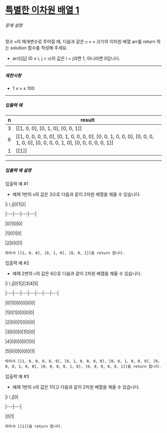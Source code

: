 # [특별한 이차원 배열 1](https://school.programmers.co.kr/learn/courses/30/lessons/181833)


###### 문제 설명


정수 `n`이 매개변수로 주어질 때, 다음과 같은 `n` × `n` 크기의 이차원 배열 arr를 return 하는 solution 함수를 작성해 주세요.


* arr\[i]\[j] (0 ≤ i, j \< `n`)의 값은 i \= j라면 1, 아니라면 0입니다.




---


##### 제한사항


* 1 ≤ `n` ≤ 100




---


##### 입출력 예




| n | result |
| --- | --- |
| 3 | \[\[1, 0, 0], \[0, 1, 0], \[0, 0, 1]] |
| 6 | \[\[1, 0, 0, 0, 0, 0], \[0, 1, 0, 0, 0, 0], \[0, 0, 1, 0, 0, 0], \[0, 0, 0, 1, 0, 0], \[0, 0, 0, 0, 1, 0], \[0, 0, 0, 0, 0, 1]] |
| 1 | \[\[1]] |




---


##### 입출력 예 설명


입출력 예 \#1


* 예제 1번의 `n`의 값은 3으로 다음과 같이 2차원 배열을 채울 수 있습니다.


\|i \\ j\|0\|1\|2\|


\|\-\-\-\|\-\-\-\|\-\-\-\|\-\-\-\|


\|0\|1\|0\|0\|


\|1\|0\|1\|0\|


\|2\|0\|0\|1\|



```
따라서 [[1, 0, 0], [0, 1, 0], [0, 0, 1]]을 return 합니다.

```

입출력 예 \#2


* 예제 2번의 `n`의 값은 6으로 다음과 같이 2차원 배열을 채울 수 있습니다.


\|i \\ j\|0\|1\|2\|3\|4\|5\|


\|\-\-\-\|\-\-\-\|\-\-\-\|\-\-\-\|\-\-\-\|\-\-\-\|\-\-\-\|


\|0\|1\|0\|0\|0\|0\|0\|


\|1\|0\|1\|0\|0\|0\|0\|


\|2\|0\|0\|1\|0\|0\|0\|


\|3\|0\|0\|0\|1\|0\|0\|


\|4\|0\|0\|0\|0\|1\|0\|


\|5\|0\|0\|0\|0\|0\|1\|



```
따라서 [[1, 0, 0, 0, 0, 0], [0, 1, 0, 0, 0, 0], [0, 0, 1, 0, 0, 0], [0, 0, 0, 1, 0, 0], [0, 0, 0, 0, 1, 0], [0, 0, 0, 0, 0, 1]]을 return 합니다.

```

입출력 예 \#3


* 예제 1번의 `n`의 값은 1이고 다음과 같이 2차원 배열을 채울 수 있습니다.


\|i \\ j\|0\|


\|\-\-\-\|\-\-\-\|


\|0\|1\|



```
따라서 [[1]]을 return 합니다.

```

